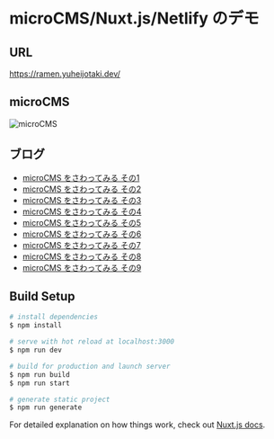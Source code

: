 # microCMS/Nuxt.js/Netlify のデモ

## URL

https://ramen.yuheijotaki.dev/



## microCMS

![microCMS](https://cdn-ak.f.st-hatena.com/images/fotolife/j/jotaki/20200305/20200305162138.png)



## ブログ

- [microCMS をさわってみる その1](https://jtk.hatenablog.com/entry/2020/03/03/155711)
- [microCMS をさわってみる その2](https://jtk.hatenablog.com/entry/2020/03/03/160543)
- [microCMS をさわってみる その3](https://jtk.hatenablog.com/entry/2020/03/03/181436)
- [microCMS をさわってみる その4](https://jtk.hatenablog.com/entry/2020/03/04/130426)
- [microCMS をさわってみる その5](https://jtk.hatenablog.com/entry/2020/03/04/142138)
- [microCMS をさわってみる その6](https://jtk.hatenablog.com/entry/2020/03/04/143600)
- [microCMS をさわってみる その7](https://jtk.hatenablog.com/entry/2020/03/04/161241)
- [microCMS をさわってみる その8](https://jtk.hatenablog.com/entry/2020/03/05/162209)
- [microCMS をさわってみる その9](https://jtk.hatenablog.com/entry/2020/03/05/174345)



## Build Setup

``` bash
# install dependencies
$ npm install

# serve with hot reload at localhost:3000
$ npm run dev

# build for production and launch server
$ npm run build
$ npm run start

# generate static project
$ npm run generate
```

For detailed explanation on how things work, check out [Nuxt.js docs](https://nuxtjs.org).
